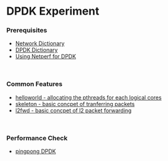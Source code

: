 # DPDK Experiment

### Prerequisites
- [Network Dictionary](https://docs.google.com/document/d/1ovVb2subuS-UQl161BGVeXlWYFnu6jngM4QcB81HNpw/edit?usp=sharing)
- [DPDK Dictionary](https://docs.google.com/document/d/1sOiMM1qw4DNYUfDTZYZ2L_ZUbv6R7lVD48AmClV51Mo/edit?usp=sharing)
- [Using Netperf for DPDK](Netperf)

<br>

### Common Features
- [helloworld - allocating the pthreads for each logical cores](helloworld)
- [skeleton - basic concpet of tranferring packets](skeleton)
- [l2fwd - basic concpet of l2 packet forwarding](l2fwd)


<br>

### Performance Check
- [pingpong DPDK](pingpong-experiment)
